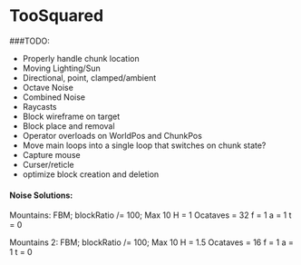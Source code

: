 # TooSquared

###TODO: 
 * Properly handle chunk location
 * Moving Lighting/Sun
 * Directional, point, clamped/ambient
 * Octave Noise
 * Combined Noise
 * Raycasts
 * Block wireframe on target
 * Block place and removal
 * Operator overloads on WorldPos and ChunkPos
 * Move main loops into a single loop that switches on chunk state?
 * Capture mouse
 * Curser/reticle
 * optimize block creation and deletion









#### Noise Solutions:
Mountains:
FBM;
blockRatio /= 100;
Max 10
H = 1
Ocataves = 32
f = 1
a = 1
t = 0

Mountains 2:
FBM;
blockRatio /= 100;
Max 10
H = 1.5
Ocataves = 16
f = 1
a = 1
t = 0

